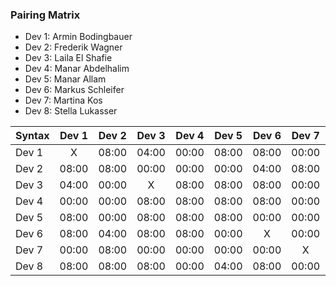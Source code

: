 

### Pairing Matrix

* Dev 1: Armin Bodingbauer
* Dev 2: Frederik Wagner
* Dev 3: Laila El Shafie
* Dev 4: Manar Abdelhalim 
* Dev 5: Manar Allam
* Dev 6: Markus Schleifer
* Dev 7: Martina Kos
* Dev 8: Stella Lukasser

| Syntax      | Dev 1   	  | Dev 2   	  | Dev 3   	  | Dev 4   	  | Dev 5   	  | Dev 6   	  | Dev 7   	  | Dev 8   	  |
| :---        |    :----:   |    :----:   |    :----:   |    :----:   |    :----:   |    :----:   |    :----:   |    :----:   |
| Dev 1       | X           | 08:00       | 04:00       | 00:00       | 08:00       | 08:00       | 00:00       | 08:00       |
| Dev 2       | 08:00       | 08:00           | 00:00       | 00:00       | 00:00       | 04:00       | 08:00       | 08:00       |
| Dev 3       | 04:00       | 00:00       | X           | 08:00       | 08:00       | 08:00       | 00:00       | 08:00       |
| Dev 4       | 00:00       | 00:00       | 08:00       | 08:00           | 08:00       | 08:00       | 00:00       | 00:00       |
| Dev 5       | 08:00       | 00:00       | 08:00       | 08:00       | 08:00           | 00:00       | 00:00       | 04:00       |
| Dev 6       | 08:00       | 04:00       | 08:00       | 08:00       | 00:00       | X           | 00:00       | 08:00       |
| Dev 7       | 00:00       | 08:00       | 00:00       | 00:00       | 00:00       | 00:00       | X           | 00:00       |
| Dev 8       | 08:00       | 08:00       | 08:00       | 00:00       | 04:00       | 08:00       | 00:00       | X           |

